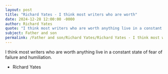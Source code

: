 ```yaml
---
layout: post
title: "Richard Yates - I think most writers who are worth"
date: 2024-12-28 12:00:00 -0000
author: Richard Yates
quote: "I think most writers who are worth anything live in a constant state of fear of failure and humiliation."
subject: Father and son
permalink: /Father and son/Richard Yates/Richard Yates - I think most writers who are worth
---
```


I think most writers who are worth anything live in a constant state of fear of failure and humiliation.

- Richard Yates
